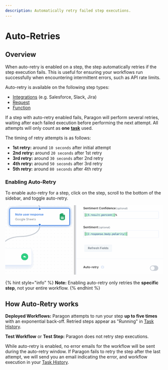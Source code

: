 ```yaml
---
description: Automatically retry failed step executions.
---
```


# Auto-Retries

## Overview

When auto-retry is enabled on a step, the step automatically retries if the step execution fails. This is useful for ensuring your workflows run successfully when encountering intermittent errors, such as API rate limits.

Auto-retry is available on the following step types:

* [Integrations](../resources/integrations/) (e.g. Salesforce, Slack, Jira)
* [Request](requests/#overview)
* [Function](functions.md)

If a step with auto-retry enabled fails, Paragon will perform several retries, waiting after each failed execution before performing the next attempt. All attempts will only count as **one** [**task**](../billing/tasks.md) used.

The timing of retry attempts is as follows:

* **1st retry:** around `10 seconds` after initial attempt
* **2nd retry:** around `20 seconds` after 1st retry
* **3rd retry:** around `30 seconds` after 2nd retry
* **4th retry:** around `50 seconds` after 3rd retry
* **5th retry:** around `80 seconds`  after 4th retry

### Enabling Auto-Retry

To enable auto-retry for a step, click on the step, scroll to the bottom of the sidebar, and toggle auto-retry.

![](<../.gitbook/assets/Enabling Auto Retries in a Paragon workflow (1).gif>)

{% hint style="info" %}
**Note:** Enabling auto-retry only retries the **specific step**, not your entire workflow.
{% endhint %}

## How Auto-Retry works

**Deployed Workflows:** Paragon attempts to run your step **up to five times** with an exponential back-off. Retried steps appear as "Running" in [Task History](../monitoring/viewing-task-history.md#overview).

**Test Workflow** or **Test Step:** Paragon does not retry step executions.

While auto-retry is enabled, no error emails for the workflow will be sent during the auto-retry window. If Paragon fails to retry the step after the last attempt, we will send you an email indicating the error, and workflow execution in your [Task History](../monitoring/viewing-task-history.md#editing-and-replaying).
